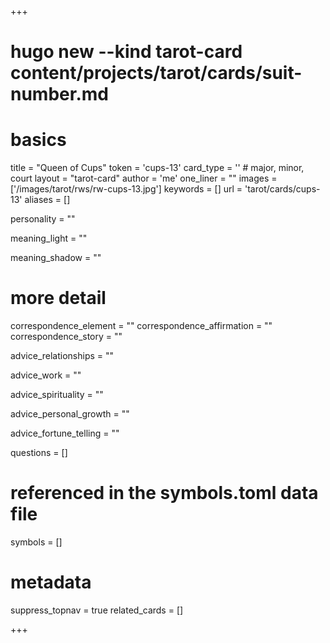 +++
# hugo new --kind tarot-card content/projects/tarot/cards/suit-number.md
# basics
title     		 = "Queen of Cups"
token					 = 'cups-13'
card_type			 = '' # major, minor, court
layout				 = "tarot-card"
author    		 = 'me'
one_liner 		 = ""
images				 = ['/images/tarot/rws/rw-cups-13.jpg']
keywords			 = []
url						 = 'tarot/cards/cups-13'
aliases				 = []

personality    = ""

meaning_light  = ""

meaning_shadow = ""

# more detail
correspondence_element 			= ""
correspondence_affirmation 	= ""
correspondence_story 				= ""

advice_relationships 	 = ""

advice_work 					 = ""

advice_spirituality 	 = ""

advice_personal_growth = ""

advice_fortune_telling = ""

questions	= []

# referenced in the symbols.toml data file
symbols	  = []

# metadata
suppress_topnav = true
related_cards 	= []

+++